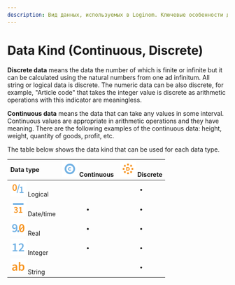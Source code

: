 ```yaml
---
description: Вид данных, используемых в Loginom. Ключевые особенности дискретных данных. Особенности непрерывных данных. Совместимость типов и видов данных.
---
```

# Data Kind (Continuous, Discrete)

**Discrete data** means the data the number of which is finite or infinite but it can be calculated using the natural numbers from one ad infinitum. All string or logical data is discrete. The numeric data can be also discrete, for example, "Article code" that takes the integer value is discrete as arithmetic operations with this indicator are meaningless.

**Continuous data** means the data that can take any values in some interval. Continuous values are appropriate in arithmetic operations and they have meaning. There are the following examples of the continuous data: height, weight, quantity of goods, profit, etc.

The table below shows the data kind that can be used for each data type.

| Data type | ![](./../images/icons/common/data-types/continuous_default.svg) Continuous | ![](./../images/icons/common/data-types/discrete_default.svg) Discrete |
| :- | :-: | :-: |
| ![](./../images/icons/common/data-types/boolean_default.svg) Logical | | • |
| ![](./../images/icons/common/data-types/datetime_default.svg) Date/time | • |•|
| ![](./../images/icons/common/data-types/float_default.svg) Real | • | • |
| ![](./../images/icons/common/data-types/integer_default.svg)  Integer | • | • |
| ![](./../images/icons/common/data-types/string_default.svg) String | | • |
